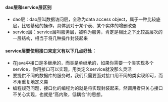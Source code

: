 #### dao层和service层区别

- dao层：dao层叫数据访问层，全称为data access object，属于一种比较底层，比较基础的操作，具体到对于某个表、某个实体的增删改查
- service层：service层叫服务层，被称为服务，肯定是相比之下比较高层次的一层结构，相当于将几种操作封装起来



#### service层要使用接口来定义有以下几点好处：

- 在java中接口是多继承的，而类是单继承的，如果你需要一个类实现多个service，你用接口可以实现，用类定义service就没那么灵活
- 要提供不同的数据库的服务时，我们只需要面对接口用不同的类实现即可，而不用重复地定义类
- 编程规范问题，接口化的编程为的就是将实现封装起来，然调用者只关心接口不关心实现，也就是“高内聚，低耦合”的思想。

